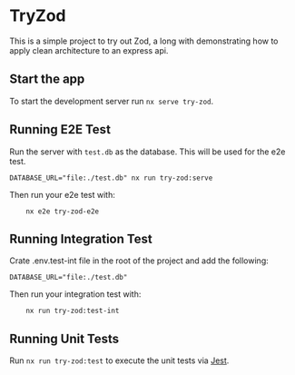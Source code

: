 # TryZod
This is a simple project to try out Zod, a long with demonstrating how to apply clean architecture to an express api.

## Start the app

To start the development server run `nx serve try-zod`.


## Running E2E Test
Run the server with `test.db` as the database. This will be used for the e2e test.
```
DATABASE_URL="file:./test.db" nx run try-zod:serve
```
Then run your e2e test with:
```
    nx e2e try-zod-e2e
```

## Running Integration Test
Crate .env.test-int file in the root of the project and add the following:

```
DATABASE_URL="file:./test.db"
```

Then run your integration test with:

```
    nx run try-zod:test-int
```

## Running Unit Tests
Run `nx run try-zod:test` to execute the unit tests via [Jest](https://jestjs.io).

